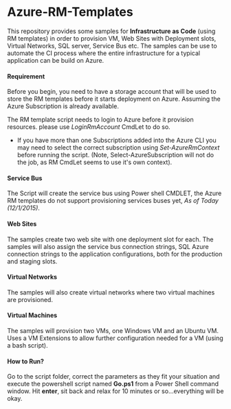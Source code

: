 # Azure-RM-Templates

This repository provides some samples for **Infrastructure as Code** (using RM templates) in order to provision VM, Web Sites with Deployment slots, Virtual Networks, SQL server, Service Bus etc. The samples can be use to automate the CI process where the entire infrastructure for a typical application can be build on Azure.

#### Requirement

Before you begin, you need to have a storage account that will be used to store the RM templates before it starts deployment on Azure. Assuming the Azure Subscription is already available.

The RM template script needs to login to Azure before it provision resources. please use *LoginRmAccount* CmdLet to do so.

* If you have more than one Subscriptions added into the Azure CLI you may need to select the correct subscription using *Set-AzureRmContext* before running the script. (Note, Select-AzureSubscription will not do the job, as RM CmdLet seems to use it's own context).




#### Service Bus

The Script will create the service bus using Power shell CMDLET, the Azure RM templates do not support provisioning services buses yet, *As of Today (12/1/2015)*.

#### Web Sites

The samples create two web site with one deployment slot for each. The samples will also assign the service bus connection strings, SQL Azure connection strings to the application configurations, both for the production and staging slots. 

#### Virtual Networks

The samples will also create virtual networks where two virtual machines are provisioned. 

#### Virtual Machines

The samples will provision two VMs, one Windows VM and an Ubuntu VM. Uses a VM Extensions to allow further configuration needed for a VM (using a bash script). 

#### How to Run?

Go to the script folder, correct the parameters as they fit your situation and execute the powershell script named **Go.ps1** from a Power Shell command window. Hit **enter**, sit back and relax for 10 minutes or so...everything will be okay.
